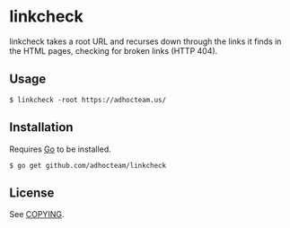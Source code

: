 linkcheck
=========

linkcheck takes a root URL and recurses down through the links it finds in the
HTML pages, checking for broken links (HTTP 404).

Usage
-----

``` shell
$ linkcheck -root https://adhocteam.us/
```

Installation
------------

Requires [Go](https://golang.org/) to be installed.

``` shell
$ go get github.com/adhocteam/linkcheck
```

License
-------

See [COPYING](./COPYING).
